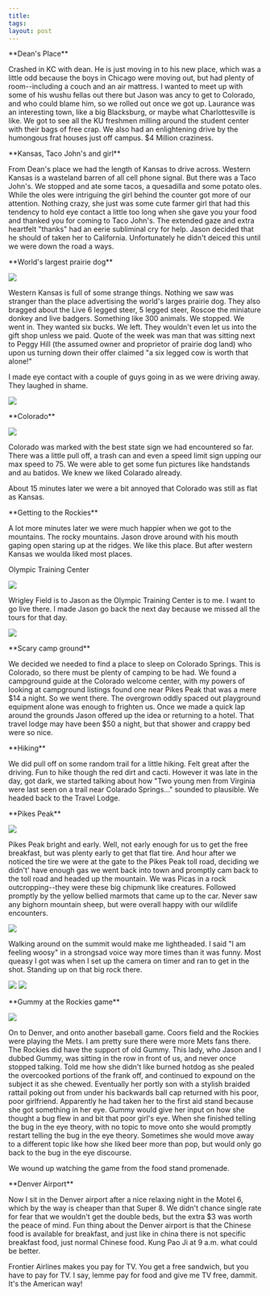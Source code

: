```yaml
---
title:
tags:
layout: post
---
```

\*\*Dean's Place\*\*

Crashed in KC with dean.  He is just moving in to his new place, which was a little odd because the boys in Chicago were moving out, but had plenty of room--including a couch and an air mattress.  I wanted to meet up with some of his wushu fellas out there but Jason was ancy to get to Colorado, and who could blame him, so we rolled out once we got up.  Laurance was an interesting town, like a big Blacksburg, or maybe what Charlottesville is like. We got to see all the KU freshmen milling around the student center with their bags of free crap. We also had an enlightening drive by the humongous frat houses just off campus.  $4 Million craziness.

\*\*Kansas, Taco John's and girl\*\*

From Dean's place we had the length of Kansas to drive across.  Western Kansas is a wasteland barren of all cell phone signal.  But there was a Taco John's.  We stopped and ate some tacos, a quesadilla and some potato oles.  While the oles were intriguing the girl behind the counter got more of our attention.  Nothing crazy, she just was some cute farmer girl that had this tendency to hold eye contact a little too long when she gave you your food and thanked you for coming to Taco John's. The extended gaze and extra heartfelt "thanks" had an eerie subliminal cry for help.  Jason decided that he should of taken her to California.  Unfortunately he didn't deiced this until we were down the road a ways.

\*\*World's largest prairie dog\*\*

<img src="http://photos.fuzzymonk.com/blog/image/595/prairiedogtown.jpg" />

Western Kansas is full of some strange things.  Nothing we saw was stranger than the place advertising the world's larges prairie dog.  They also bragged about the Live 6 legged steer, 5 legged steer, Roscoe the miniature donkey and live badgers. Something like 300 animals.  We stopped.  We went in.  They wanted six bucks.  We left.  They wouldn't even let us into the gift shop unless we paid.  Quote of the week was man that was sitting next to Peggy Hill (the assumed owner and proprietor of prairie dog land) who upon us turning down their offer claimed "a six legged cow is worth that alone!"

I made eye contact with a couple of guys going in as we were driving away.  They laughed in shame.

<img src="http://photos.fuzzymonk.com/blog/image/595/prairiedogtown2.jpg" />

\*\*Colorado\*\*

<img src="http://photos.fuzzymonk.com/blog/image/595/coloradobatido.jpg" />

Colorado was marked with the best state sign we had encountered so far.  There was a little pull off, a trash can and even a speed limit sign upping our max speed to 75.  We were able to get some fun pictures like handstands and au batidos. We knew we liked Colarado already.

About 15 minutes later we were a bit annoyed that Colorado was still as flat as Kansas.

\*\*Getting to the Rockies\*\*

A lot more minutes later we were much happier when we got to the mountains.  The rocky mountains.  Jason drove around with his mouth gaping open staring up at the ridges.  We like this place.  But after western Kansas we woulda liked most places.

Olympic Training Center

<img src="http://photos.fuzzymonk.com/blog/image/595/coloradootc.jpg" />

Wrigley Field is to Jason as the Olympic Training Center is to me.  I want to go live there.  I made Jason go back the next day because we missed all the tours for that day.

<img src="http://photos.fuzzymonk.com/blog/image/595/coloradootc2.jpg" />

\*\*Scary camp ground\*\*

We decided we needed to find a place to sleep on Colorado Springs.  This is Colorado, so there must be plenty of camping to be had.  We found a campground guide at the Colorado welcome center, with my powers of looking at campground listings found one near Pikes Peak that was a mere $14 a night.  So we went there.  The overgrown oddly spaced out playground equipment alone was enough to frighten us.  Once we made a quick lap around the grounds Jason offered up the idea or returning to a hotel.  That travel lodge may have been $50 a night, but that shower and crappy bed were so nice.

\*\*Hiking\*\*

We did pull off on some random trail for a little hiking.  Felt great after the driving.  Fun to hike though the red dirt and cacti.  However it was late in the day, got dark, we started talking about how "Two young men from Virginia were last seen on a trail near Colarado Springs..." sounded to plausible.  We headed back to the Travel Lodge.

\*\*Pikes Peak\*\*

<img src="http://photos.fuzzymonk.com/blog/image/595/coloradoflattire.jpg" />

Pikes Peak bright and early.  Well, not early enough for us to get the free breakfast, but was plenty early to get that flat tire.  And hour after we noticed the tire we were at the gate to the Pikes Peak toll road, deciding we didn't' have enough gas we went back into town and promptly cam back to the toll road and headed up the mountain. We was Picas in a rock outcropping--they were these big chipmunk like creatures.  Followed promptly by the yellow bellied marmots that came up to the car.  Never saw any bighorn mountain sheep, but were overall happy with our wildlife encounters.

<img src="http://photos.fuzzymonk.com/blog/image/595/coloradopica.jpg" />

Walking around on the summit would make me lightheaded.  I said  "I am feeling woosy" in a strongsad voice way more times than it was funny.  Most queasy I got was when I set up the camera on timer and ran to get in the shot.  Standing up on that big rock there.

<img src="http://photos.fuzzymonk.com/blog/image/595/pikespeakrock.jpg" />

<img src="http://photos.fuzzymonk.com/blog/image/595/pikespeaksign.jpg" />

\*\*Gummy at the Rockies game\*\*

<img src="http://photos.fuzzymonk.com/blog/image/595/rockiesgame.jpg" />

On to Denver, and onto another baseball game.  Coors field and the Rockies were playing the Mets.  I am pretty sure there were more Mets fans there. The Rockies did have the support of old Gummy.  This lady, who Jason and I dubbed Gummy, was sitting in the row in front of us, and never once stopped talking. Told me how she didn't like burned hotdog as she pealed the overcooked portions of the frank off, and continued to expound on the subject it as she chewed.   Eventually her portly son with a stylish braided rattail poking out from under his backwards ball cap returned with his poor, poor girlfriend.  Apparently he had taken her to the first aid stand because she got something in her eye. Gummy would give her input on how she thought a bug flew in and bit that poor girl's eye.  When she finished telling the bug in the eye theory, with no topic to move onto she would promptly restart telling the bug in the eye theory.  Sometimes she would move away to a different topic like how she liked beer more than pop, but would only go back to the bug in the eye discourse.

We wound up watching the game from the food stand promenade.

\*\*Denver Airport\*\*

Now I sit in the Denver airport after a nice relaxing night in the Motel 6, which by the way is cheaper than that Super 8. We didn't chance single rate for fear that we wouldn't get the double beds, but the extra $3 was worth the peace of mind.  Fun thing about the Denver airport is that the Chinese food is available for breakfast, and just like in china there is not specific breakfast food, just normal Chinese food.  Kung Pao Ji at 9 a.m. what could be better.

Frontier Airlines makes you pay for TV.  You get a free sandwich, but you have to pay for TV.  I say, lemme pay for food and give me TV free, dammit.  It's the American way!


